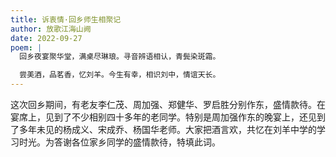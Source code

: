 ```yaml
---
title: 诉衷情·回乡师生相聚记
author: 放歌江海山阙
date: 2022-09-27
poem: |
  回乡夜宴聚华堂，满桌尽琳琅。寻音辨语相认，青鬓染斑霜。

  尝美酒，品茗香，忆刘羊。今生有幸，相识刘中，情谊天长。
---
```


这次回乡期间，有老友李仁茂、周加强、郑健华、罗启胜分别作东，盛情款待。在宴席上，见到了不少相别四十多年的老同学。特别是周加强作东的晚宴上，还见到了多年未见的杨成义、宋成乔、杨国华老师。大家把酒言欢，共忆在刘羊中学的学习时光。为答谢各位家乡同学的盛情款待，特填此词。
